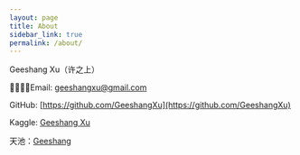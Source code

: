 ```yaml
---
layout: page
title: About
sidebar_link: true
permalink: /about/
---
```


Geeshang Xu（许之上）

Email: geeshangxu@gmail.com

GitHub: [https://github.com/GeeshangXu](https://github.com/GeeshangXu)

Kaggle: [Geeshang Xu](https://www.kaggle.com/geeshang)

天池：[Geeshang](https://tianchi.aliyun.com/science/scientistDetail.htm?userId=1095279116246)
